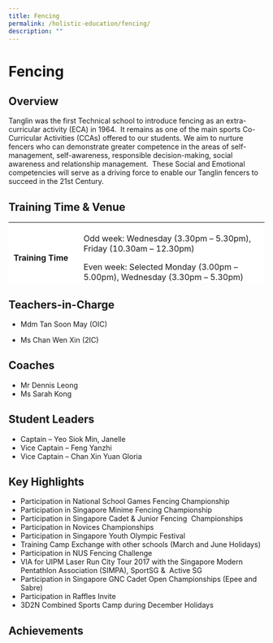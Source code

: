 ```yaml
---
title: Fencing
permalink: /holistic-education/fencing/
description: ""
---
```

# Fencing


## Overview 


Tanglin was the first Technical school to introduce fencing as an extra-curricular activity (ECA) in 1964.  It remains as one of the main sports Co-Curricular Activities (CCAs) offered to our students. We aim to nurture fencers who can demonstrate greater competence in the areas of self-management, self-awareness, responsible decision-making, social awareness and relationship management.  These Social and Emotional competencies will serve as a driving force to enable our Tanglin fencers to succeed in the 21st Century.

Training Time & Venue 
----------------------

<table width="694" style="box-sizing: inherit; border-collapse: collapse; border-spacing: 0px; max-width: 100%; height: 120px;"><tbody style="box-sizing: inherit;"><tr style="box-sizing: inherit; background: rgb(255, 255, 255);"><td style="box-sizing: inherit; padding: 5px 10px; width: 154.667px;"><strong style="box-sizing: inherit; font-weight: bold;">Training Time</strong></td><td style="box-sizing: inherit; padding: 5px 10px; width: 524px;"><p style="box-sizing: inherit; font-size: 1em;">Odd week: Wednesday (3.30pm – 5.30pm), Friday (10.30am – 12.30pm)</p><p style="box-sizing: inherit; font-size: 1em;">Even week: Selected Monday (3.00pm – 5.00pm), Wednesday (3.30pm – 5.30pm)</p></td></tr><tr style="box-sizing: inherit; background: rgb(230, 230, 230);"><td style="box-sizing: inherit; padding: 5px 10px; width: 154.667px;"><strong style="box-sizing: inherit; font-weight: bold;">Training Venue</strong></td><td style="box-sizing: inherit; padding: 5px 10px; width: 524px;">School Hall / 2nd level Open Space</td></tr></tbody></table>

## Teachers-in-Charge


*   Mdm Tan Soon May (OIC)
    
*   Ms Chan Wen Xin (2IC)
    

## Coaches


*   Mr Dennis Leong
*   Ms Sarah Kong

## Student Leaders


*   Captain – Yeo Siok Min, Janelle
*   Vice Captain – Feng Yanzhi
*   Vice Captain – Chan Xin Yuan Gloria

## Key Highlights


*   Participation in National School Games Fencing Championship
*   Participation in Singapore Minime Fencing Championship
*   Participation in Singapore Cadet & Junior Fencing  Championships
*   Participation in Novices Championships
*   Participation in Singapore Youth Olympic Festival
*   Training Camp Exchange with other schools (March and June Holidays)
*   Participation in NUS Fencing Challenge
*   VIA for UIPM Laser Run City Tour 2017 with the Singapore Modern Pentathlon Association (SIMPA), SportSG &  Active SG
*   Participation in Singapore GNC Cadet Open Championships (Epee and Sabre)
*   Participation in Raffles Invite
*   3D2N Combined Sports Camp during December Holidays

## Achievements
